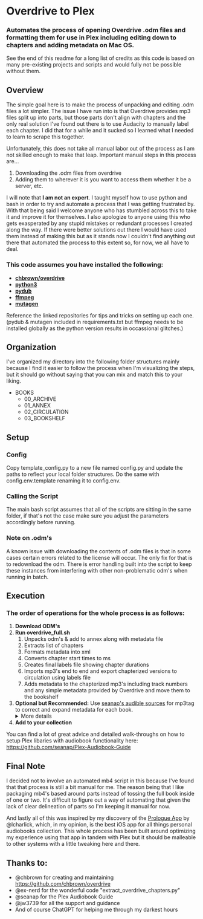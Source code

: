 # Overdrive to Plex

### Automates the process of opening Overdrive .odm files and formatting them for use in Plex including editing down to chapters and adding metadata on Mac OS.

See the end of this readme for a long list of credits as this code is based on many pre-existing projects and scripts and would fully not be possible without them.

## Overview
The simple goal here is to make the process of unpacking and editing .odm files a lot simpler. The issue I have run into is that Overdrive provides mp3 files split up into parts, but those parts don't align with chapters and the only real solution I've found out there is to use Audacity to manually label each chapter. I did that for a while and it sucked so I learned what I needed to learn to scrape this together.

Unfortunately, this does not take all manual labor out of the process as I am not skilled enough to make that leap. Important manual steps in this process are...
1. Downloading the .odm files from overdrive
2. Adding them to wherever it is you want to access them whether it be a server, etc.

I will note that **I am not an expert**. I taught myself how to use python and bash in order to try and automate a process that I was getting frustrated by. With that being said I welcome anyone who has stumbled across this to take it and improve it for themselves. I also apologize to anyone using this who gets exasperated by any stupid mistakes or redundant processes I created along the way. If there were better solutions out there I would have used them instead of making this but as it stands now I couldn't find anything out there that automated the process to this extent so, for now, we all have to deal.

### This code assumes you have installed the following:

- **[chbrown/overdrive](https://github.com/chbrown/overdrive)**
- **[python3](https://www.python.org/)**
- **[pydub](https://github.com/jiaaro/pydub/)**
- **[ffmpeg](https://github.com/jiaaro/pydub#getting-ffmpeg-set-up)**
- **[mutagen](https://mutagen.readthedocs.io/en/latest/)**

Reference the linked repositories for tips and tricks on setting up each one. (pydub & mutagen included in requirements.txt but ffmpeg needs to be installed globally as the python version results in occassional glitches.)

## Organization
I've organized my directory into the following folder structures mainly because I find it easier to follow the process when I'm visualizing the steps, but it should go without saying that you can mix and match this to your liking.

- BOOKS
    - 00_ARCHIVE
    - 01_ANNEX
    - 02_CIRCULATION
    - 03_BOOKSHELF
    
## Setup
### Config

Copy template_config.py to a new file named config.py and update the paths to reflect your local folder structures. Do the same with config.env.template renaming it to config.env.

### Calling the Script

The main bash script assumes that all of the scripts are sitting in the same folder, if that's not the case make sure you adjust the parameters accordingly before running.

### Note on .odm's

A known issue with downloading the contents of .odm files is that in some cases certain errors related to the license will occur. The only fix for that is to redownload the odm. There is error handling built into the script to keep these instances from interfering with other non-problematic odm's when running in batch.

## Execution
### The order of operations for the whole process is as follows:
1. **Download ODM's**
2. **Run overdrive_full.sh**
    1. Unpacks odm's & add to annex along with metadata file
    2. Extracts list of chapters
    3. Formats metadata into xml
    4. Converts chapter start times to ms
    5. Creates final labels file showing chapter durations
    6. Imports mp3's end to end and export chapterized versions to circulation using labels file
    7. Adds metadata to the chapterized mp3's including track numbers and any simple metadata provided by Overdrive and move them to the bookshelf
3. **Optional but Recommended:** Use [seanap's audible sources](https://github.com/seanap/Plex-Audiobook-Guide) for mp3tag to correct and expand metadata for each book. 
    <details><summary>More details</summary>
    <p>
    I say optional because if your goal here is to just extract chapterized versions of the odm mp3's and start listening this isn't necessary. But for anyone like me who get's a bit picky about the way their library is formatted going the extra mile to addend all the proper metadata here is key. Another issue that arises with the original process is that Overdrive's metadata files are heavily lacking in details. As a result it's often the case that narrator names get messed up etc. If you care about precision this extra step is key.
    </p>
    </details>
4. **Add to your collection**

You can find a lot of great advice and detailed walk-throughs on how to setup Plex libaries with audiobook functionality here: https://github.com/seanap/Plex-Audiobook-Guide

## Final Note
I decided not to involve an automated mb4 script in this because I've found that that process is still a bit manual for me. The reason being that I like packaging mb4's based around parts instead of tossing the full book inside of one or two. It's difficult to figure out a way of automating that given the lack of clear delineation of parts so I'm keeping it manual for now.

And lastly all of this was inspired by my discovery of the [Prologue App](https://prologue.audio/) by @lcharlick, which, in my opinion, is the best iOS app for all things personal audiobooks collection. This whole process has been built around optimizing my experience using that app in tandem with Plex but it should be malleable to other systems with a little tweaking here and there.

## Thanks to:
- @chbrown for creating and maintaining https://github.com/chbrown/overdrive
- @ex-nerd for the wonderful code "extract_overdrive_chapters.py"
- @seanap for the Plex Audiobook Guide
- @jw3739 for all the support and guidance
- And of course ChatGPT for helping me through my darkest hours
